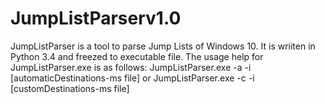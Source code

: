 # JumpListParserv1.0
JumpListParser is a tool to parse Jump Lists of Windows 10. It is wriiten in Python 3.4 and freezed to executable file.
The usage help for JumpListParser.exe is as follows:
JumpListParser.exe -a -i [automaticDestinations-ms file] or
JumpListParser.exe -c -i [customDestinations-ms file]
